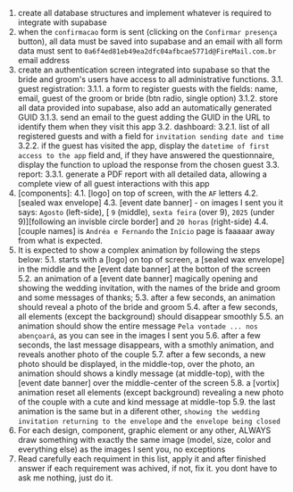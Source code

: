 1. create all database structures and implement whatever is required to integrate with supabase
2. when the `confirmacao` form is sent (clicking on the `Confirmar presença` button), all data must be saved into supabase and an email with all form data must sent to `0a6f4ed81eb49ea2dfc04afbcae5771d@FireMail.com.br` email address
3. create an authentication screen integrated into supabase so that the bride and groom's users have access to all administrative functions.
 3.1. guest registration:
  3.1.1. a form to register guests with the fields: name, email, guest of the groom or bride (btn radio, single option)
  3.1.2. store all data provided into supabase, also add an automatically generated GUID
  3.1.3. send an email to the guest adding the GUID in the URL to identify them when they visit this app
 3.2. dashboard:
  3.2.1. list of all registered guests and with a field for `invitation sending date and time`
  3.2.2. if the guest has visited the app, display the `datetime of first access to the app` field and, if they have answered the questionnaire, display the function to upload the response from the chosen guest
 3.3. report:
  3.3.1. generate a PDF report with all detailed data, allowing a complete view of all guest interactions with this app
4. [components]:
 4.1. [logo] on top of screen, with the `AF` letters
 4.2. [sealed wax envelope]
 4.3. [event date banner] - on images I sent you it says: `Agosto` (left-side), [ `9` (middle), `sexta feira` (over 9), `2025` (under 9)][following an invisble circle border] and `20 horas` (right-side)
 4.4. [couple names] is `Andréa e Fernando`
the `Início` page is faaaaar away from what is expected.
5. It is expected to show a complex animation by following the steps below:
 5.1. starts with a [logo] on top of screen, a [sealed wax envelope] in the middle and the [event date banner] at the botton of the screen
 5.2. an animation of a [event date banner] magically opening and showing the wedding invitation, with the names of the bride and groom and some messages of thanks; 
 5.3. after a few seconds, an animation should reveal a photo of the bride and groom
 5.4. after a few seconds, all elements (except the background) should disappear smoothly
 5.5. an animation should show the entire message `Pela vontade ... nos abençoará`, as you can see in the images I sent you
 5.6. after a few seconds, the last message disappears, with a smothly animation, and reveals another photo of the couple
 5.7. after a few seconds, a new photo should be displayed, in the middle-top, over the photo, an animation should shows a kindly message (at middle-top), with the [event date banner] over the middle-center of the screen
 5.8. a [vortix] animation reset all elements (except background) revealing a new photo of the couple with a cute and kind message at middle-top
 5.9. the last animation is the same but in a diferent other, `showing the wedding invitation returning to the envelope` and `the envelope being closed`
6. For each design, component, graphic element or any other, ALWAYS draw something with exactly the same image (model, size, color and everything else) as the images I sent you, no exceptions
7. Read carefully each requiment in this list, apply it and after finished answer if each requirement was achived, if not, fix it. you dont have to ask me nothing, just do it.
